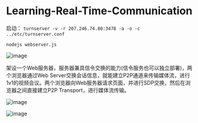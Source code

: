 # Learning-Real-Time-Communication
启动：
```turnserver -v -r 207.246.74.80:3478 -a -o -c ../etc/turnserver.conf```

```nodejs webserver.js```

![image](https://user-images.githubusercontent.com/53896111/122022772-8103e900-cdf9-11eb-80e1-719c899eaf3e.png)

架设一个Web服务器，服务器兼具信令交换的能力(信令服务也可以独立部署)，两个浏览器通过Web Server交换会话信息，就能建立P2P通道来传输媒体流，进行1v1的视频会议。两个浏览器向Web服务器请求页面，并进行SDP交换，然后在浏览器之间直接建立P2P Transport，进行媒体流传输。

![image](https://user-images.githubusercontent.com/53896111/122023104-cc1dfc00-cdf9-11eb-82a0-3ec3061a4a60.png)

![image](https://user-images.githubusercontent.com/53896111/122023123-d213dd00-cdf9-11eb-97f7-290545dea470.png)
